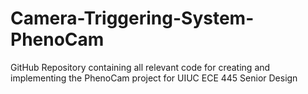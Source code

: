 # Camera-Triggering-System-PhenoCam
GitHub Repository containing all relevant code for creating and implementing the PhenoCam project for UIUC ECE 445 Senior Design
